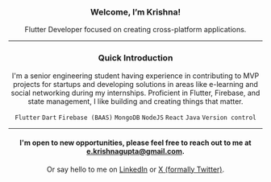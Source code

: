 <div align="center"> 

### Welcome, I’m Krishna!

Flutter Developer focused on creating cross-platform applications.
 
<hr/>

### Quick Introduction

I'm a senior engineering student having experience in contributing to MVP projects for startups and developing solutions in areas like e-learning and social networking during my internships. Proficient in Flutter, Firebase, and state management, I like building and creating things that matter.

`Flutter` `Dart`  `Firebase (BAAS)` `MongoDB` `NodeJS` `React` `Java` `Version control`
<hr/>

#### I'm open to new opportunities, please feel free to reach out to me at [e.krishnagupta@gmail.com](mailto:e.krishnagupta@gmail.com).

Or say hello to me on [LinkedIn](https://linkedin.com/in/iamkrishnagupta) or [X (formally Twitter)](https://x.com/krishnagtwts).

</div>
